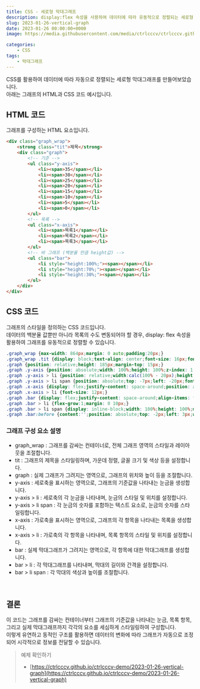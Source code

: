 ```yaml
---
title: CSS - 세로형 막대그래프
description: display:flex 속성을 사용하여 데이터에 따라 유동적으로 정렬되는 세로형 막대그래프 CSS 코드 예제입니다.
slug: 2023-01-26-vertical-graph
date: 2023-01-26 00:00:00+0000
image: https://media.githubusercontent.com/media/ctrlcccv/ctrlcccv.github.io/master/assets/img/post/vertical-graph.webp

categories:
    - CSS
tags:
    - 막대그래프
---
```

CSS를 활용하여 데이터에 따라 자동으로 정렬되는 세로형 막대그래프를 만들어보았습니다.  
아래는 그래프의 HTML과 CSS 코드 예시입니다.

## HTML 코드

그래프를 구성하는 HTML 요소입니다.

```html
<div class="graph_wrap">
    <strong class="tit">제목</strong>
    <div class="graph">
        <!-- 기준 -->
        <ul class="y-axis">
            <li><span>35</span></li>
            <li><span>30</span></li>
            <li><span>25</span></li>
            <li><span>20</span></li>
            <li><span>15</span></li>
            <li><span>10</span></li>
            <li><span>5</span></li>
            <li><span>0</span></li>
        </ul>
        <!-- 목록 -->
        <ul class="x-axis">
            <li><span>목록1</span></li>
            <li><span>목록2</span></li>
            <li><span>목록3</span></li>
        </ul>
        <!-- 바 그래프 (백분율 만큼 height값) -->
        <ul class="bar">
            <li style="height:100%;"><span></span></li>
            <li style="height:70%;"><span></span></li>
            <li style="height:30%;"><span></span></li>
        </ul>
    </div>
</div>
```

## CSS 코드

그래프의 스타일을 정의하는 CSS 코드입니다.  
데이터의 백분율 값뿐만 아니라 목록의 수도 변동되어야 할 경우, display: flex 속성을 활용하여 그래프를 유동적으로 정렬할 수 있습니다.

```css
.graph_wrap {max-width: 864px;margin: 0 auto;padding:20px;}
.graph_wrap .tit {display: block;text-align: center;font-size: 16px;font-weight: 500;color: #333333;}
.graph {position: relative;height: 185px;margin-top: 15px;}
.graph .y-axis {position: absolute;width: 100%;height: 100%;z-index: 1;}
.graph .y-axis > li {position: relative;width:calc(100% - 20px);height: calc(100% / 8);margin-left: 20px;border-top: 1px solid #8c8c8c;text-align: left;}
.graph .y-axis > li span {position: absolute;top: -7px;left: -20px;font-size: 12px;line-height: 1;}
.graph .x-axis {display: flex;justify-content: space-around;position: absolute;bottom: -8px;left: 20px;width: calc(100% - 20px);text-align: center;z-index: 2;}
.graph .x-axis > li {font-size: 12px;}
.graph .bar {display: flex;justify-content: space-around;align-items: flex-end;position: absolute;bottom: 16px;left: 20px;width: calc(100% - 20px);height: calc(100% - 16px);text-align: center;z-index: 3;}
.graph .bar > li {flex-grow:1;margin: 0 10px;}
.graph .bar > li span {display: inline-block;width: 100%;height: 100%;max-width: 80px;background: #8ab4f8;}
.graph .bar:before {content:'';position: absolute;top: -2px;left: 3px;width: 1px;height: calc(100% + 4px);background: #8c8c8c;}
```

### 그래프 구성 요소 설명

* graph_wrap : 그래프를 감싸는 컨테이너로, 전체 그래프 영역의 스타일과 레이아웃을 조절합니다.
* tit : 그래프의 제목을 스타일링하며, 가운데 정렬, 글꼴 크기 및 색상 등을 설정합니다.
* graph : 실제 그래프가 그려지는 영역으로, 그래프의 위치와 높이 등을 조절합니다.
* y-axis : 세로축을 표시하는 영역으로, 그래프의 기준값을 나타내는 눈금을 생성합니다.
* y-axis > li : 세로축의 각 눈금을 나타내며, 눈금의 스타일 및 위치를 설정합니다.
* y-axis > li span : 각 눈금의 숫자를 포함하는 텍스트 요소로, 눈금의 숫자를 스타일링합니다.
* x-axis : 가로축을 표시하는 영역으로, 그래프의 각 항목을 나타내는 목록을 생성합니다.
* x-axis > li : 가로축의 각 항목을 나타내며, 목록 항목의 스타일 및 위치를 설정합니다.
* bar : 실제 막대그래프가 그려지는 영역으로, 각 항목에 대한 막대그래프를 생성합니다.
* bar > li : 각 막대그래프를 나타내며, 막대의 길이와 간격을 설정합니다.
* bar > li span : 각 막대의 색상과 높이를 조절합니다.

<br>

<script async src="https://pagead2.googlesyndication.com/pagead/js/adsbygoogle.js?client=ca-pub-8535540836842352" crossorigin="anonymous"></script>
<ins class="adsbygoogle"
     style="display:block; text-align:center;"
     data-ad-layout="in-article"
     data-ad-format="fluid"
     data-ad-client="ca-pub-8535540836842352"
     data-ad-slot="2974559225"></ins>
<script>
     (adsbygoogle = window.adsbygoogle || []).push({});
</script>

## 결론

이 코드는 그래프를 감싸는 컨테이너부터 그래프의 기준값을 나타내는 눈금, 목록 항목, 그리고 실제 막대그래프까지 각각의 요소를 세심하게 스타일링하여 구성합니다.   
이렇게 유연하고 동적인 구조를 활용하면 데이터의 변화에 따라 그래프가 자동으로 조정되어 시각적으로 정보를 전달할 수 있습니다.  


> 예제 확인하기 
> * [https://ctrlcccv.github.io/ctrlcccv-demo/2023-01-26-vertical-graph](https://ctrlcccv.github.io/ctrlcccv-demo/2023-01-26-vertical-graph)  

